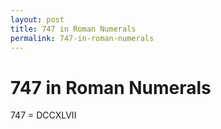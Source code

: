 ```yaml
---
layout: post
title: 747 in Roman Numerals
permalink: 747-in-roman-numerals
---
```


# 747 in Roman Numerals

747 = DCCXLVII
